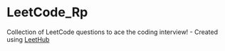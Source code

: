 # LeetCode_Rp
Collection of LeetCode questions to ace the coding interview! - Created using [LeetHub](https://github.com/QasimWani/LeetHub)
